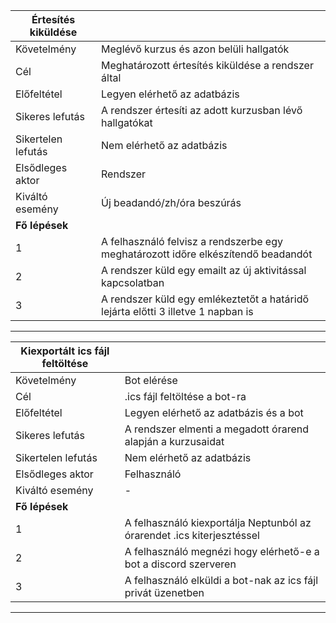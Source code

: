 |**Értesítés kiküldése**||
|---|---|
|Követelmény|Meglévő kurzus és azon belüli hallgatók|
|Cél|Meghatározott értesítés kiküldése a rendszer által|
|Előfeltétel|Legyen elérhető az adatbázis|
|Sikeres lefutás|A rendszer értesíti az adott kurzusban lévő hallgatókat|
|Sikertelen lefutás|Nem elérhető az adatbázis|
|Elsődleges aktor|Rendszer|
|Kiváltó esemény|Új beadandó/zh/óra beszúrás|
|**Fő lépések**||
|1|A felhasználó felvisz a rendszerbe egy meghatározott időre elkészítendő beadandót|
|2|A rendszer küld egy emailt az új aktivitással kapcsolatban|
|3|A rendszer küld egy emlékeztetőt a határidő lejárta előtti 3 illetve 1 napban is|

---
|**Kiexportált ics fájl feltöltése**||
|---|---|
|Követelmény|Bot elérése|
|Cél|.ics fájl feltöltése a bot-ra|
|Előfeltétel|Legyen elérhető az adatbázis és a bot|
|Sikeres lefutás|A rendszer elmenti a megadott órarend alapján a kurzusaidat|
|Sikertelen lefutás|Nem elérhető az adatbázis|
|Elsődleges aktor|Felhasználó|
|Kiváltó esemény|-|
|**Fő lépések**||
|1|A felhasználó kiexportálja Neptunból az órarendet .ics kiterjesztéssel|
|2|A felhasználó megnézi hogy elérhető-e a bot a discord szerveren|
|3|A felhasználó elküldi a bot-nak az ics fájl privát üzenetben|

---
